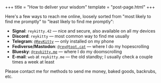+++
title = "How to deliver your wisdom"
template = "post-page.html"
+++

Here's a few ways to reach me online, loosely sorted from "most likely to find me promptly" to "least likely to find me promptly":

* **Signal**: `reykitty.42`
	— nice and secure, also available on all my devices
* **Discord**: `reykitty`
	— most common way to find me usually
* **Telegram**: [`@ReyKitty`](https://t.me/ReyKitty)
	— only installed on my phone
* **Fediverse/Mastodon**: [`@rey@toot.cat`](https://toot.cat/@rey)
	— where I do my hopescrolling
* **Bluesky**: [`@reykitty.me`](https://bsky.app/profile/reykitty.me)
	— where I do my doomscrolling
* **E-mail**: `web` at `reykitty.me`
	— the old standby; I usually check a couple times a week at least

Please contact me for methods to send me money, baked goods, backrubs, etc.
